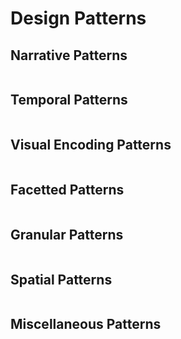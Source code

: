 # Design Patterns

## Narrative Patterns
<table id="narrative">
</table>


## Temporal Patterns
<table id="temporal">
</table>


## Visual Encoding Patterns
<table id="visualencoding">
</table>


## Facetted Patterns
<table id="facatted">
</table>


## Granular Patterns
<table id="granular">
</table>

## Spatial Patterns
<table id="spatial">
</table>

## Miscellaneous Patterns
<table id="misc">
</table>
